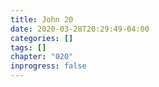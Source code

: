 ```yaml
---
title: John 20
date: 2020-03-28T20:29:49-04:00
categories: []
tags: []
chapter: "020"
inprogress: false
---
```


